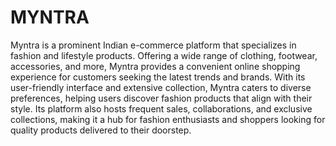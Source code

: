 # MYNTRA
Myntra is a prominent Indian e-commerce platform that specializes in fashion and lifestyle products. Offering a wide range of clothing, footwear, accessories, and more, Myntra provides a 
convenient online shopping experience for customers seeking the latest trends and brands. With its user-friendly interface and extensive collection, Myntra caters to diverse preferences, 
helping users discover fashion products that align with their style. Its platform also hosts frequent sales, collaborations, and exclusive collections, making it a hub for fashion enthusiasts 
and shoppers looking for quality products delivered to their doorstep.
